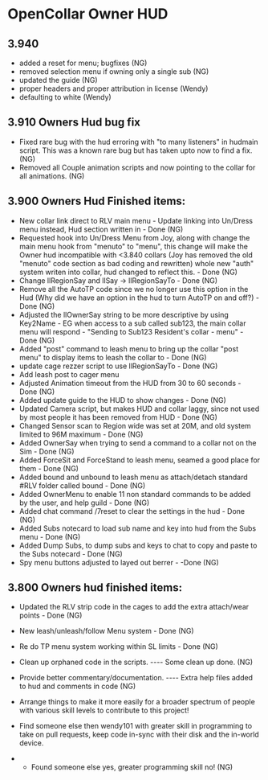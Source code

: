 OpenCollar Owner HUD
===========================

3.940
-----------------------
- added a reset for menu; bugfixes (NG)
- removed selection menu if owning only a single sub (NG)
- updated the guide (NG)
- proper headers and proper attribution in license (Wendy)
- defaulting to white (Wendy)

3.910 Owners Hud bug fix
------------------------
- Fixed rare bug with the hud erroring with "to many listeners" in hudmain script. This was a known rare bug but has taken upto now to find a fix. (NG)
- Removed all Couple animation scripts and now pointing to the collar for all animations. (NG)

3.900 Owners Hud Finished items:
-------------------------------
- New collar link direct to RLV main menu - Update linking into Un/Dress menu instead, Hud section written in - Done (NG)
- Requested hook into Un/Dress Menu from Joy, along with change the main menu hook from "menuto" to "menu", this change will make the Owner hud incompatible with <3.840 collars (Joy has removed the old "menuto" code section as bad coding and rewritten) whole new "auth" system writen into collar, hud changed to reflect this. - Done (NG)
- Change llRegionSay and llSay -> llRegionSayTo - Done (NG)
- Remove all the AutoTP code since we no longer use this option in the Hud (Why did we have an option in the hud to turn AutoTP on and off?) - Done (NG)
- Adjusted the llOwnerSay string to be more descriptive by using Key2Name - EG when access to a sub called sub123, the main collar menu will respond - "Sending to Sub123 Resident's collar - menu" - Done (NG)
- Added "post" command to leash menu to bring up the collar "post menu" to display items to leash the collar to - Done (NG)
- update cage rezzer script to use llRegionSayTo - Done (NG)
- Add leash post to cager menu
- Adjusted Animation timeout from the HUD from 30 to 60 seconds - Done (NG)
- Added update guide to the HUD to show changes - Done (NG)
- Updated Camera script, but makes HUD and collar laggy, since not used by most people it has been removed from HUD - Done (NG)
- Changed Sensor scan to Region wide was set at 20M, and old system limited to 96M maximum - Done (NG)
- Added OwnerSay when trying to send a command to a collar not on the Sim - Done (NG)
- Added ForceSit and ForceStand to leash menu, seamed a good place for them - Done (NG)
- Added bound and unbound to leash menu as attach/detach standard #RLV folder called bound - Done (NG)
- Added OwnerMenu to enable 11 non standard commands to be added by the user, and help guild - Done (NG)
- Added chat command /7reset to clear the settings in the hud - Done (NG)
- Added Subs notecard to load sub name and key into hud from the Subs menu - Done (NG)
- Added Dump Subs, to dump subs and keys to chat to copy and paste to the Subs notecard - Done (NG)
- Spy menu buttons adjusted to layed out berrer - -Done (NG)

3.800 Owners hud finished items:
---------------------------------
- Updated the RLV strip code in the cages to add the extra attach/wear points - Done (NG)
- New leash/unleash/follow Menu system - Done (NG)
- Re do TP menu system working within SL limits - Done (NG)
- Clean up orphaned code in the scripts. ---- Some clean up done. (NG)
- Provide better commentary/documentation. ---- Extra help files added to hud and comments in code (NG)

- Arrange things to make it more easily for a broader spectrum of people with various skill levels to contribute to this project!
- Find someone else then wendy101 with greater skill in programming to take on pull requests, keep code in-sync with their disk and the in-world device.
- - Found someone else yes, greater programming skill no! (NG)
